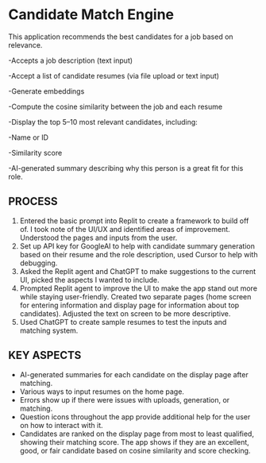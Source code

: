 # Candidate Match Engine
This application recommends the best candidates for a job based on relevance.

-Accepts a job description (text input)

-Accept a list of candidate resumes (via file upload or text input)

-Generate embeddings

-Compute the cosine similarity between the job and each resume

-Display the top 5–10 most relevant candidates, including:

-Name or ID

-Similarity score

-AI-generated summary describing why this person is a great fit for this role.

## PROCESS
1. Entered the basic prompt into Replit to create a framework to build off of. I took note of the UI/UX and identified areas of improvement. Understood the pages and inputs from the user.
2. Set up API key for GoogleAI to help with candidate summary generation based on their resume and the role description, used Cursor to help with debugging.
3. Asked the Replit agent and ChatGPT to make suggestions to the current UI, picked the aspects I wanted to include.
4. Prompted Replit agent to improve the UI to make the app stand out more while staying user-friendly. Created two separate pages (home screen for entering information and display page for information about top candidates). Adjusted the text on screen to be more descriptive.
5. Used ChatGPT to create sample resumes to test the inputs and matching system.

## KEY ASPECTS
- AI-generated summaries for each candidate on the display page after matching.
- Various ways to input resumes on the home page.
- Errors show up if there were issues with uploads, generation, or matching.
- Question icons throughout the app provide additional help for the user on how to interact with it.
- Candidates are ranked on the display page from most to least qualified, showing their matching score. The app shows if they are an excellent, good, or fair candidate based on cosine similarity and score checking.

